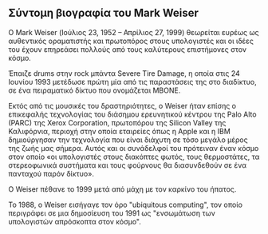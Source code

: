 ## Σύντομη βιογραφία του Mark Weiser

Ο Mark Weiser (Ιούλιος 23, 1952 – Απρίλιος 27, 1999) θεωρείται ευρέως ως αυθεντικός οραματιστής και πρωτοπόρος στους υπολογιστές
και οι ιδέες του έχουν επηρεάσει πολλούς από τους καλύτερους επιστήμονες στον κόσμο.

Έπαιζε drums στην rock μπάντα Severe Tire Damage, η οποία στις 24 Ιουνίου 1993 μετέδωσε πρώτη μία από τις παραστάσεις της στο
διαδίκτυο, σε ένα πειραματικό δίκτυο που ονομάζεται MBONE.

Εκτός από τις μουσικές του δραστηριότητες, ο Weiser ήταν επίσης ο επικεφαλής τεχνολογίας του διάσημου ερευνητικού κέντρου της
Palo Alto (PARC) της Xerox Corporation, πρωτοπόρου της Silicon Valley της Καλιφόρνια, περιοχή στην οποία εταιρείες όπως η Apple
και η IBM δημιούργησαν την τεχνολογία που είναι διάχυτη σε τόσο μεγάλο μέρος της ζωής μας σήμερα. Αυτός και οι συνάδελφοί του
πρότειναν έναν κόσμο στον οποίο «οι υπολογιστές στους διακόπτες φωτός, τους θερμοστάτες, τα στερεοφωνικά συστήματα και τους
φούρνους θα διασυνδεθούν σε ένα πανταχού παρόν δίκτυο».

Ο Weiser πέθανε το 1999 μετά από μάχη με τον καρκίνο του ήπατος. 

Το 1988, ο Weiser εισήγαγε τον όρο "ubiquitous computing", τον οποίο περιγράφει σε μια δημοσίευση του 1991 ως "ενσωμάτωση των
υπολογιστών απρόσκοπτα στον κόσμο".
